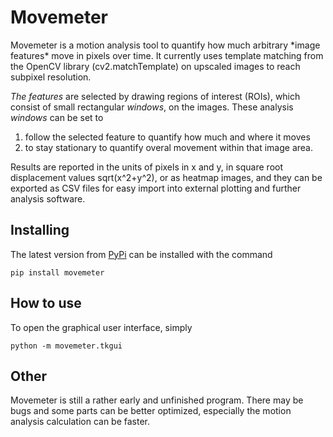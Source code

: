 <h1>Movemeter</h1>
Movemeter is a motion analysis tool to quantify how much arbitrary *image
features* move in pixels over time. It currently uses template matching
from the OpenCV library (cv2.matchTemplate)
on upscaled images to reach subpixel resolution.

*The features* are selected by drawing regions of interest (ROIs),
which consist of small rectangular *windows*, on the images.
These analysis *windows* can be set to

1. follow the selected feature
to quantify how much and where it moves
2. to stay stationary
to quantify overal movement within that image area.

Results are reported in the units of pixels in x and y,
in square root displacement values sqrt(x^2+y^2),
or as heatmap images, and they can be exported as CSV
files for easy import into external plotting and further analysis software.


<h2>Installing</h2>

The latest version from [PyPi](https://pypi.org/)
can be installed with the command

```
pip install movemeter
```


<h2>How to use</h2>

To open the graphical user interface, simply

```
python -m movemeter.tkgui
```


<h2>Other</h2>
Movemeter is still a rather early and unfinished program.
There may be bugs and some parts can be better optimized,
especially the motion analysis calculation can be faster.
